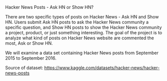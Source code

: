Hacker News Posts - Ask HN or Show HN?

There are two specific types of posts on Hacker News - Ask HN and Show HN. Users submit Ask HN posts to ask the Hacker News community a specific question, and Show HN posts to show the Hacker News community a project, product, or just something interesting.
The goal of the project is to analyze what kind of posts on Hacker News website are commented the most, Ask or Show HN.

We will examine a data set containing Hacker News posts from September 2015 to September 2016.

Source of dataset: https://www.kaggle.com/datasets/hacker-news/hacker-news-posts

